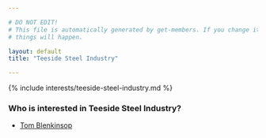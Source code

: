 ```yaml
---

# DO NOT EDIT!
# This file is automatically generated by get-members. If you change it, bad
# things will happen.

layout: default
title: "Teeside Steel Industry"

---
```


{% include interests/teeside-steel-industry.md %}

### Who is interested in Teeside Steel Industry?


* [Tom Blenkinsop](members/tom-blenkinsop.html)
